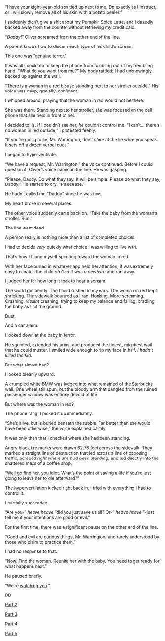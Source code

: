 “I have your eight-year-old son tied up next to me. Do exactly as I instruct, or I will slowly remove all of his skin with a potato peeler.”

I suddenly didn’t give a shit about my Pumpkin Spice Latte, and I dazedly backed away from the counter without retrieving my credit card.

“*Daddy!*” Oliver screamed from the other end of the line. 

A parent knows how to discern each type of his child’s scream. 

This one was “genuine terror.” 

It was all I could do to keep the phone from tumbling out of my trembling hand. “What do you want from me?” My body rattled; I had unknowingly backed up against the wall.

“There is a woman in a red blouse standing next to her stroller outside.” His voice was deep, gravelly, confident.

I whipped around, praying that the woman in red would not be there.

She was there. Standing next to her stroller, she was focused on the cell phone that she held in front of her.

I decided to lie. If I couldn’t see her, *he* couldn’t control me. “I can’t… there’s no woman in red outside,” I protested feebly. 

“If you’re going to lie, Mr. Warrington, don’t *stare* at the lie while you speak. It sets off a dozen verbal cues.”

I began to hyperventilate.

“We have a request, Mr. Warrington,” the voice continued. Before I could question it, Oliver’s voice came on the line. He was gasping. 

“Please, Daddy. Do what they say. It will be simple. Please do what they say, Daddy.” He started to cry. “Pleeeease.”

He hadn’t called me “Daddy” since he was five. 

My heart broke in several places.

The other voice suddenly came back on. “Take the baby from the woman’s stroller. Run.”

The line went dead.

A person really is nothing more than a list of completed choices.

I had to decide *very* quickly what choice I was willing to live with.

That’s how I found myself sprinting toward the woman in red.

With her face buried in whatever app held her attention, it was extremely easy to snatch the child *oh God it was a newborn* and run away.

I judged her for how long it took to hear a scream.

The world got bendy. The blood rushed in my ears. The woman in red kept shrieking. The sidewalk bounced as I ran. Honking. More screaming. Crashing, *violent* crashing, trying to keep my balance and failing, cradling the baby as I hit the ground. 

Dust.

And a car alarm.

I looked down at the baby in terror. 

He squinted, extended his arms, and produced the tiniest, mightiest wail that he could muster. I smiled wide enough to rip my face in half. *I hadn’t killed the kid.* 

But what almost had?

I looked blearily upward.

A crumpled white BMW was lodged into what remained of the Starbucks wall. One wheel still spun, but the bloody arm that dangled from the ruined passenger window was entirely devoid of life. 

But where was the woman in red?

The phone rang. I picked it up immediately.

“She’s alive, but is buried beneath the rubble. Far better than she would have been otherwise,” the voice explained calmly.

It was only then that I checked where she had been standing.

Angry black tire marks were drawn 62.76 feet across the sidewalk. They marked a straight line of destruction that led across a line of opposing traffic, scraped *right where she had been standing,* and led directly into the shattered mess of a coffee shop.

“Well go find her, you idiot. What’s the point of saving a life if you’re just going to leave her to die afterward?”

The hyperventilation kicked right back in. I tried with everything I had to control it.

I partially succeeded. 

“Are you-” *heave heave* “did you just save us all? Or-” *heave heave* “-just tell me if your intentions are good or evil.” 

For the first time, there was a significant pause on the other end of the line.

“Good and evil are curious things, Mr. Warrington, and rarely understood by those who claim to practice them.”

I had no response to that.

“Now. Find the woman. Reunite her with the baby. You need to get ready for what happens next.”

He paused briefly.

“We’re [watching you](https://www.facebook.com/P-F-McGrail-181784199029462/).”

[BD](https://www.reddit.com/r/ByfelsDisciple/)

[Part 2](https://www.reddit.com/r/nosleep/comments/9mdnon/oh_shit_part_2/)

[Part 3](https://www.reddit.com/r/nosleep/comments/9movrk/oh_shit_part_3/?)

[Part 4](https://www.reddit.com/r/nosleep/comments/9n9vgy/oh_shit_part_4/)

[Part 5](https://www.reddit.com/r/nosleep/comments/9nk6wn/oh_shit_part_5_final/?)